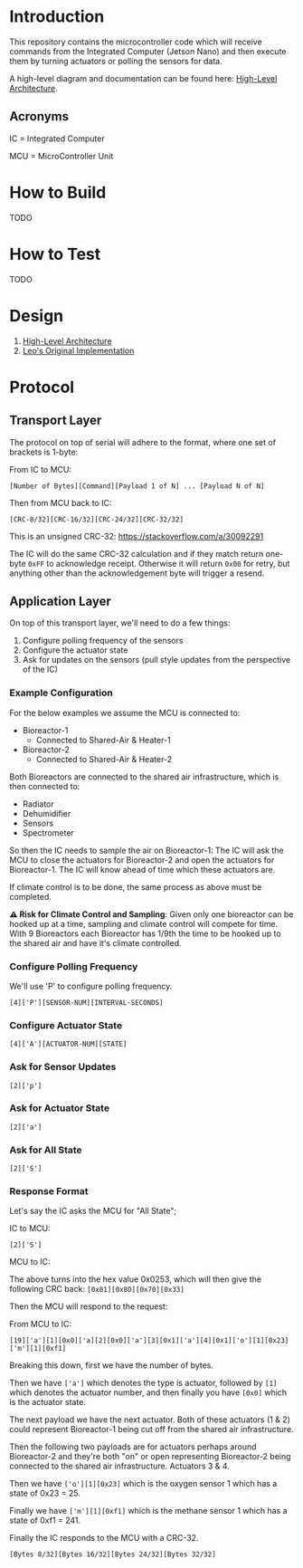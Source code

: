 # Introduction
This repository contains the microcontroller code which will receive commands from the Integrated Computer (Jetson Nano) and then execute them by turning actuators or polling the sensors for data.

A high-level diagram and documentation can be found here: [High-Level Architecture](https://app.nuclino.com/Canacompost-Systems/Canacompost/High-Level-Architecture-2d4dbe05-6e8d-4563-9f24-c729c32722a6).

## Acronyms
IC = Integrated Computer

MCU = MicroController Unit

# How to Build

TODO

# How to Test

TODO

# Design

1. [High-Level Architecture](https://app.nuclino.com/Canacompost-Systems/Canacompost/High-Level-Architecture-2d4dbe05-6e8d-4563-9f24-c729c32722a6)
2. [Leo's Original Implementation](https://github.com/leomorpho/compost-manager-embedded/blob/221d68fc25802f619a93a790fc751dfb9ebc9471/src/main.cpp)

# Protocol

## Transport Layer
The protocol on top of serial will adhere to the format, where one set of brackets is 1-byte:

From IC to MCU:

`[Number of Bytes][Command][Payload 1 of N] ... [Payload N of N]`

Then from MCU back to IC:

`[CRC-8/32][CRC-16/32][CRC-24/32][CRC-32/32]`

This is an unsigned CRC-32: https://stackoverflow.com/a/30092291

The IC will do the same CRC-32 calculation and if they match return one-byte `0xFF` to acknowledge receipt. Otherwise it will return `0x00` for retry, but anything other than the acknowledgement byte will trigger a resend.

## Application Layer

On top of this transport layer, we'll need to do a few things:
1. Configure polling frequency of the sensors
2. Configure the actuator state
3. Ask for updates on the sensors (pull style updates from the perspective of the IC)

### Example Configuration

For the below examples we assume the MCU is connected to:
* Bioreactor-1
    * Connected to Shared-Air & Heater-1
* Bioreactor-2
    * Connected to Shared-Air & Heater-2

Both Bioreactors are connected to the shared air infrastructure, which is then connected to:
* Radiator
* Dehumidifier
* Sensors
* Spectrometer

So then the IC needs to sample the air on Bioreactor-1: The IC will ask the MCU to close the actuators for Bioreactor-2 and open the actuators for Bioreactor-1. The IC will know ahead of time which these actuators are.

If climate control is to be done, the same process as above must be completed.

**⚠️ Risk for Climate Control and Sampling**: Given only one bioreactor can be hooked up at a time, sampling and climate control will compete for time. With 9 Bioreactors each Bioreactor has 1/9th the time to be hooked up to the shared air and have it's climate controlled.

### Configure Polling Frequency

We'll use 'P' to configure polling frequency.

`[4]['P'][SENSOR-NUM][INTERVAL-SECONDS]`

### Configure Actuator State

`[4]['A'][ACTUATOR-NUM][STATE]`

### Ask for Sensor Updates
`[2]['p']`

### Ask for Actuator State

`[2]['a']`

### Ask for All State

`[2]['S']`

### Response Format

Let's say the IC asks the MCU for "All State";

IC to MCU:

`[2]['S']`

MCU to IC:

The above turns into the hex value 0x0253, which will then give the following CRC back:
`[0x81][0x8D][0x70][0x33]`

Then the MCU will respond to the request:

From MCU to IC:

`[19]['a'][1][0x0]['a][2][0x0]['a'][3][0x1]['a'][4][0x1]['o'][1][0x23]['m'][1][0xf1]`

Breaking this down, first we have the number of bytes.

Then we have `['a']` which denotes the type is actuator, followed by `[1]` which denotes the actuator number, and then finally you have `[0x0]` which is the actuator state.

The next payload we have the next actuator. Both of these actuators (1 & 2) could represent Bioreactor-1 being cut off from the shared air infrastructure.

Then the following two payloads are for actuators perhaps around Bioreactor-2 and they're both "on" or open representing Bioreactor-2 being connected to the shared air infrastructure. Actuators 3 & 4.

Then we have `['o'][1][0x23]` which is the oxygen sensor 1 which has a state of 0x23 = 25.

Finally we have `['m'][1][0xf1]` which is the methane sensor 1 which has a state of 0xf1 = 241.

Finally the IC responds to the MCU with a CRC-32.

`[Bytes 8/32][Bytes 16/32][Bytes 24/32][Bytes 32/32]`
